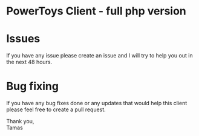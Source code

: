 # PowerToys Client - full php version


# Issues
If you have any issue please create an issue and I will try to help you out in the next 48 hours.

# Bug fixing
If you have any bug fixes done or any updates that would help this client please feel free to create a pull request.

Thank you,<br/>
Tamas
